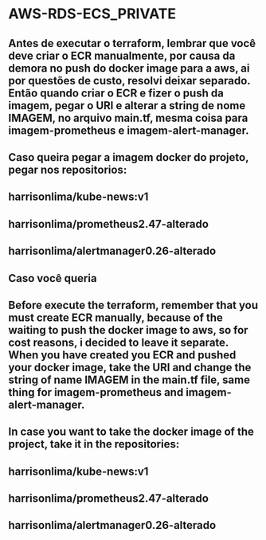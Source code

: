 # AWS-RDS-ECS_PRIVATE
## Antes de executar o terraform, lembrar que você deve criar o ECR manualmente, por causa da demora no push do docker image para a aws, ai por questões de custo, resolvi deixar separado. Então quando criar o ECR e fizer o push da imagem, pegar o URI e alterar a string de nome IMAGEM, no arquivo main.tf, mesma coisa para imagem-prometheus e imagem-alert-manager.

## Caso queira pegar a imagem docker do projeto, pegar nos repositorios: 
## harrisonlima/kube-news:v1
## harrisonlima/prometheus2.47-alterado
## harrisonlima/alertmanager0.26-alterado

## Caso você queria 


## Before execute the terraform, remember that you must create ECR manually, because of the waiting to push the docker image to aws, so for cost reasons, i decided to leave it separate. When you have created you ECR and pushed your docker image, take the URI and change the string of name IMAGEM in the main.tf file, same thing for imagem-prometheus and imagem-alert-manager.

## In case you want to take the docker image of the project, take it in the repositories:
## harrisonlima/kube-news:v1
## harrisonlima/prometheus2.47-alterado
## harrisonlima/alertmanager0.26-alterado